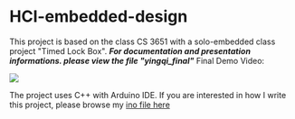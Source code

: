 # HCI-embedded-design
This project is based on the class CS 3651 with a solo-embedded class project "Timed Lock Box".
 _**For documentation and presentation informations. please view the file "yingqi_final"**_
Final Demo Video:

[![](https://markdown-videos-api.jorgenkh.no/youtube/GxOcw-LWz4o)](https://youtu.be/GxOcw-LWz4o)

The project uses C++  with Arduino IDE.
If you are interested in how I write this project, please browse my [ino file here](https://github.com/yingqi955/HCI-embedded-design/blob/main/yingqi_final/ssd1306_128x64_i2c.ino)


